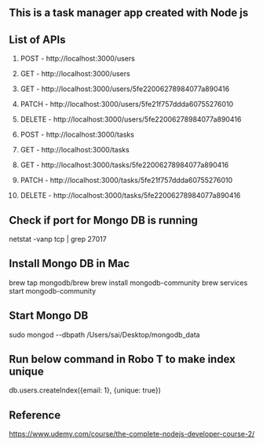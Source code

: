 ## This is a task manager app created with Node js

## List of APIs 

1. POST - http://localhost:3000/users

2. GET - http://localhost:3000/users

3. GET - http://localhost:3000/users/5fe22006278984077a890416

4. PATCH - http://localhost:3000/users/5fe21f757ddda60755276010

5. DELETE - http://localhost:3000/users/5fe22006278984077a890416

6. POST - http://localhost:3000/tasks

7. GET - http://localhost:3000/tasks

8. GET - http://localhost:3000/tasks/5fe22006278984077a890416

9. PATCH - http://localhost:3000/tasks/5fe21f757ddda60755276010

10. DELETE - http://localhost:3000/tasks/5fe22006278984077a890416



## Check if port for Mongo DB is running 
netstat -vanp tcp | grep 27017

## Install Mongo DB in Mac

brew tap mongodb/brew
brew install mongodb-community
brew services start mongodb-community 

## Start Mongo DB
sudo mongod --dbpath /Users/sai/Desktop/mongodb_data

## Run below command in Robo T to make index unique 

db.users.createIndex({email: 1}, {unique: true})

##  Reference 
https://www.udemy.com/course/the-complete-nodejs-developer-course-2/


